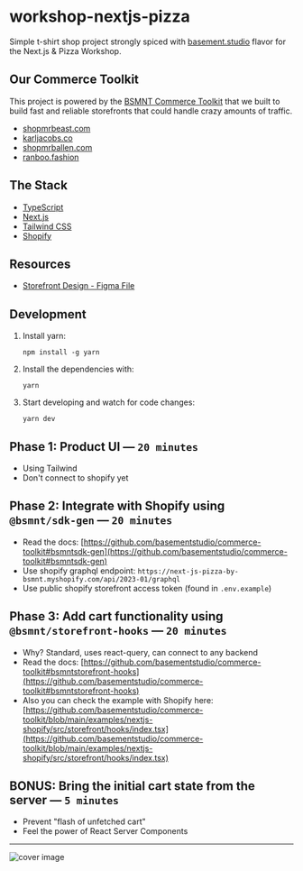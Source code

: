 # workshop-nextjs-pizza

Simple t-shirt shop project strongly spiced with [basement.studio](https://basement.studio/) flavor for the Next.js & Pizza Workshop.


## Our Commerce Toolkit

This project is powered by the [BSMNT Commerce Toolkit](https://github.com/basementstudio/commerce-toolkit) that we built to build fast and reliable storefronts that could handle crazy amounts of traffic.

- [shopmrbeast.com](https://shopmrbeast.com)
- [karljacobs.co](https://karljacobs.co)
- [shopmrballen.com](https://shopmrballen.com)
- [ranboo.fashion](https://ranboo.fashion)


## The Stack

- [TypeScript](https://www.typescriptlang.org/)
- [Next.js](https://nextjs.org/)
- [Tailwind CSS](https://tailwindcss.com/)
- [Shopify](https://www.shopify.com/)


## Resources

- [Storefront Design - Figma File](https://www.figma.com/file/apST1EGGxQ5E2FiTLAbzlM/Untitled?node-id=0%3A1&t=q09OsJxJaDru8Yfc-1)


## Development

1. Install yarn:

   ```
   npm install -g yarn
   ```

2. Install the dependencies with:

   ```
   yarn
   ```

3. Start developing and watch for code changes:

   ```
   yarn dev
   ```

## Phase 1: Product UI — `20 minutes`

- Using Tailwind
- Don't connect to shopify yet

## Phase 2: Integrate with Shopify using `@bsmnt/sdk-gen` — `20 minutes`

- Read the docs: [https://github.com/basementstudio/commerce-toolkit#bsmntsdk-gen](https://github.com/basementstudio/commerce-toolkit#bsmntsdk-gen)
- Use shopify graphql endpoint: `https://next-js-pizza-by-bsmnt.myshopify.com/api/2023-01/graphql`
- Use public shopify storefront access token (found in `.env.example`)

## Phase 3: Add cart functionality using `@bsmnt/storefront-hooks` — `20 minutes`

- Why? Standard, uses react-query, can connect to any backend
- Read the docs: [https://github.com/basementstudio/commerce-toolkit#bsmntstorefront-hooks](https://github.com/basementstudio/commerce-toolkit#bsmntstorefront-hooks)
- Also you can check the example with Shopify here: [https://github.com/basementstudio/commerce-toolkit/blob/main/examples/nextjs-shopify/src/storefront/hooks/index.tsx](https://github.com/basementstudio/commerce-toolkit/blob/main/examples/nextjs-shopify/src/storefront/hooks/index.tsx)

## BONUS: Bring the initial cart state from the server — `5 minutes`

- Prevent "flash of unfetched cart"
- Feel the power of React Server Components

---

![cover image](https://github.com/basementstudio/next-typescript/raw/main/public/og.png 'We Make Cool Sh*t That Performs')
